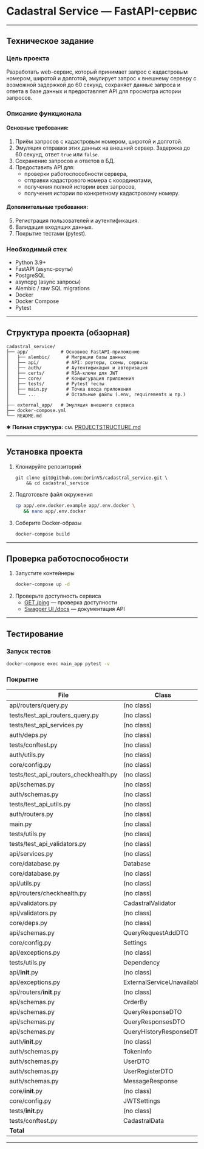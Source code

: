 # Cadastral Service — FastAPI-сервис

---


## Техническое задание


### Цель проекта

Разработать web-сервис, который принимает запрос с кадастровым номером, 
широтой и долготой, эмулирует запрос к внешнему серверу с возможной задержкой 
до 60 секунд, сохраняет данные запроса и ответа в базе данных и предоставляет API 
для просмотра истории запросов.

### Описание функционала

#### Основные требования:

1. Приём запросов с кадастровым номером, широтой и долготой.
2. Эмуляция отправки этих данных на внешний сервер. Задержка до 60 секунд, ответ `true` или `false`.
3. Сохранение запросов и ответов в БД.
4. Предоставить API для:
    - проверки работоспособности сервера,
    - отправки кадастрового номера с координатами,
    - получения полной истории всех запросов,
    - получения истории по конкретному кадастровому номеру.

#### Дополнительные требования:

5. Регистрация пользователей и аутентификация.
6. Валидация входящих данных.
7. Покрытие тестами (pytest).

### Необходимый стек

- Python 3.9+
- FastAPI (async-роуты)
- PostgreSQL
- asyncpg (async запросы)
- Alembic / raw SQL migrations
- Docker
- Docker Compose
- Pytest

---


## Структура проекта (обзорная)

```plain
cadastral_service/
├── app/            # Основное FastAPI-приложение
│   ├── alembic/      # Миграции базы данных
│   ├── api/          # API: роутеры, схемы, сервисы
│   ├── auth/         # Аутентификация и авторизация
│   ├── certs/        # RSA-ключи для JWT
│   ├── core/         # Конфигурация приложения
│   ├── tests/        # Pytest тесты
│   ├── main.py       # Точка входа приложения
│   └── ...           # Остальные файлы (.env, requirements и пр.)
│
├── external_app/   # Эмуляция внешнего сервиса
├── docker-compose.yml
└── README.md
```

✱ **Полная структура:** см. [PROJECTSTRUCTURE.md](PROJECTSTRUCTURE.md)

---

## Установка проекта

1. Клонируйте репозиторий
    ```shell
    git clone git@github.com:ZorinVS/cadastral_service.git \
        && cd cadastral_service
    ```
2. Подготовьте файл окружения
    ```sh
    cp app/.env.docker.example app/.env.docker \
       && nano app/.env.docker
   ```
3. Соберите Docker-образы
    ```sh
    docker-compose build
    ``` 

---


## Проверка работоспособности

1. Запустите контейнеры
    ```sh
    docker-compose up -d
    ```
2. Проверьте доступность сервиса
    - [GET /ping](http://localhost:8000/ping) — проверка доступности
    - [Swagger UI /docs](http://localhost:8000/docs) — документация API

---


## Тестирование

### Запуск тестов

```sh
docker-compose exec main_app pytest -v
```

### Покрытие

| File                                  | Class                      | Statements | Missing | Excluded | Coverage |
|---------------------------------------|-----------------------------|------------|---------|----------|----------|
| api/routers/query.py                  | (no class)                  | 36         | 14      | 0        | 61%      |
| tests/test_api_routers_query.py       | (no class)                  | 36         | 0       | 0        | 100%     |
| tests/test_api_services.py            | (no class)                  | 32         | 0       | 0        | 100%     |
| auth/deps.py                          | (no class)                  | 31         | 17      | 0        | 45%      |
| tests/conftest.py                     | (no class)                  | 31         | 0       | 0        | 100%     |
| auth/utils.py                         | (no class)                  | 28         | 13      | 0        | 54%      |
| core/config.py                        | (no class)                  | 25         | 0       | 0        | 100%     |
| tests/test_api_routers_checkhealth.py | (no class)                  | 22         | 0       | 0        | 100%     |
| api/schemas.py                        | (no class)                  | 21         | 0       | 0        | 100%     |
| auth/schemas.py                       | (no class)                  | 19         | 0       | 0        | 100%     |
| tests/test_api_utils.py               | (no class)                  | 19         | 0       | 0        | 100%     |
| auth/routers.py                       | (no class)                  | 18         | 8       | 0        | 56%      |
| main.py                               | (no class)                  | 15         | 3       | 0        | 80%      |
| tests/utils.py                        | (no class)                  | 14         | 0       | 0        | 100%     |
| tests/test_api_validators.py          | (no class)                  | 13         | 0       | 0        | 100%     |
| api/services.py                       | (no class)                  | 12         | 0       | 0        | 100%     |
| core/database.py                      | Database                    | 12         | 11      | 0        | 8%       |
| core/database.py                      | (no class)                  | 12         | 0       | 0        | 100%     |
| api/utils.py                          | (no class)                  | 11         | 0       | 0        | 100%     |
| api/routers/checkhealth.py            | (no class)                  | 10         | 0       | 0        | 100%     |
| api/validators.py                     | CadastralValidator          | 7          | 0       | 0        | 100%     |
| api/validators.py                     | (no class)                  | 6          | 0       | 0        | 100%     |
| core/deps.py                          | (no class)                  | 6          | 1       | 0        | 83%      |
| api/schemas.py                        | QueryRequestAddDTO          | 4          | 1       | 0        | 75%      |
| core/config.py                        | Settings                    | 3          | 2       | 0        | 33%      |
| api/exceptions.py                     | (no class)                  | 2          | 0       | 0        | 100%     |
| tests/utils.py                        | Dependency                  | 1          | 0       | 0        | 100%     |
| api/__init__.py                       | (no class)                  | 0          | 0       | 0        | 100%     |
| api/exceptions.py                     | ExternalServiceUnavailable  | 0          | 0       | 0        | 100%     |
| api/routers/__init__.py               | (no class)                  | 0          | 0       | 0        | 100%     |
| api/schemas.py                        | OrderBy                     | 0          | 0       | 0        | 100%     |
| api/schemas.py                        | QueryResponseDTO            | 0          | 0       | 0        | 100%     |
| api/schemas.py                        | QueryResponsesDTO           | 0          | 0       | 0        | 100%     |
| api/schemas.py                        | QueryHistoryResponseDTO     | 0          | 0       | 0        | 100%     |
| auth/__init__.py                      | (no class)                  | 0          | 0       | 0        | 100%     |
| auth/schemas.py                       | TokenInfo                   | 0          | 0       | 0        | 100%     |
| auth/schemas.py                       | UserDTO                     | 0          | 0       | 0        | 100%     |
| auth/schemas.py                       | UserRegisterDTO             | 0          | 0       | 0        | 100%     |
| auth/schemas.py                       | MessageResponse             | 0          | 0       | 0        | 100%     |
| core/__init__.py                      | (no class)                  | 0          | 0       | 0        | 100%     |
| core/config.py                        | JWTSettings                 | 0          | 0       | 0        | 100%     |
| tests/__init__.py                     | (no class)                  | 0          | 0       | 0        | 100%     |
| tests/conftest.py                     | CadastralData               | 0          | 0       | 0        | 100%     |
| **Total**                              |                             | **446**    | **70**  | **0**    | **84%**  |

---
